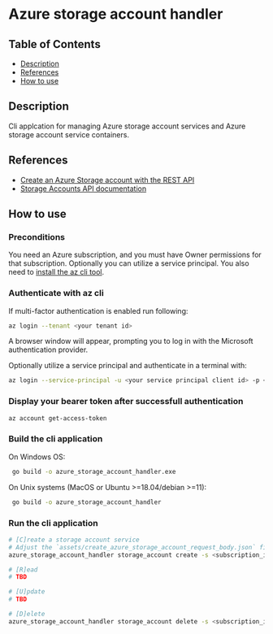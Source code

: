# Azure storage account handler

## Table of Contents

- [Description](#description)
- [References](#references)
- [How to use](#how-to-use)

## Description

Cli applcation for managing Azure storage account services and Azure storage account service containers.  

## References

- [Create an Azure Storage account with the REST API](https://learn.microsoft.com/en-us/rest/api/storagerp/storage-sample-create-account)
- [Storage Accounts API documentation](https://learn.microsoft.com/en-us/rest/api/storagerp/storage-accounts)

## How to use

### Preconditions

You need an Azure subscription, and you must have Owner permissions for that subscription. Optionally you can utilize a service principal. You also need to [install the az cli tool](https://learn.microsoft.com/en-us/cli/azure/install-azure-cli).

### Authenticate with az cli

If multi-factor authentication is enabled run following:

```sh
az login --tenant <your tenant id>
```

A browser window will appear, prompting you to log in with the Microsoft authentication provider. 

Optionally utilize a service principal and authenticate in a terminal with:

```sh
az login --service-principal -u <your service principal client id> -p <your service principal client secret> --tenant <your tenant id>
```

### Display your bearer token after successfull authentication

```sh 
az account get-access-token 
```

### Build the cli application

On Windows OS:

```sh
 go build -o azure_storage_account_handler.exe
```

On Unix systems (MacOS or Ubuntu >=18.04/debian >=11):

```sh
 go build -o azure_storage_account_handler
```

### Run the cli application

```sh
# [C]reate a storage account service
# Adjust the `assets/create_azure_storage_account_request_body.json` file
azure_storage_account_handler storage_account create -s <subscription_id> -g <resource_group_name> -a <storage_account_name> -t <bearer_access_token> -r <req_body_json_file>

# [R]ead
# TBD

# [U]pdate
# TBD

# [D]elete
azure_storage_account_handler storage_account delete -s <subscription_id> -g <resource_group_name> -a <storage_account_name> -t <bearer_access_token> -r <req_body_json_file>
```